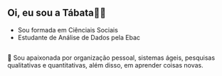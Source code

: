 ## Oi, eu sou a Tábata👋🏻
- Sou formada em Ciênciais Sociais
- Estudante de Análise de Dados pela Ebac
##
🌹 Sou apaixonada por organização pessoal, sistemas ágeis, pesquisas qualitativas e quantitativas, além disso, em aprender coisas novas.
